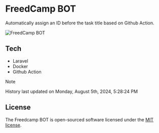 # FreedCamp BOT

Automatically assign an ID before the task title based on Github Action.

![FreedCamp BOT](https://repository-images.githubusercontent.com/737932867/7d34798b-2680-471c-b089-a78a718d3d6a)

## Tech

- Laravel
- Docker
- Github Action

> [!NOTE]  
> History last updated on Monday, August 5th, 2024, 5:28:24 PM

## License

The Freedcamp BOT is open-sourced software licensed under the [MIT license](https://opensource.org/licenses/MIT).
